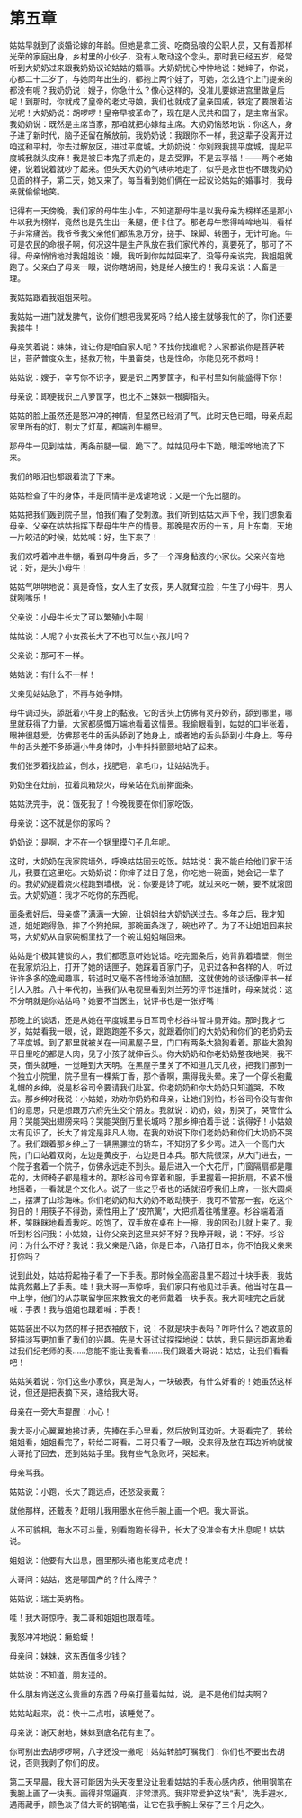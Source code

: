    

# 第五章

姑姑早就到了谈婚论嫁的年龄。但她是拿工资、吃商品粮的公职人员，又有着那样光荣的家庭出身，乡村里的小伙子，没有人敢动这个念头。那时我已经五岁，经常听到大奶奶过来跟我奶奶议论姑姑的婚事。大奶奶忧心忡忡地说：她婶子，你说，心都二十二岁了，与她同年出生的，都抱上两个娃了，可她，怎么连个上门提亲的都没有呢？我奶奶说：嫂子，你急什么？像心这样的，没准儿要嫁进宫里做皇后呢！到那时，你就成了皇帝的老丈母娘，我们也就成了皇亲国戚，铁定了要跟着沾光呢！大奶奶说：胡啰啰！皇帝早被革命了，现在是人民共和国了，是主席当家。我奶奶说：既然是主席当家，那咱就把心嫁给主席。大奶奶恼怒地说：你这人，身子进了新时代，脑子还留在解放前。我奶奶说：我跟你不一样，我这辈子没离开过咱这和平村，你去过解放区，进过平度城。大奶奶说：你别跟我提平度城，提起平度城我就头皮麻！我是被日本鬼子抓走的，是去受罪，不是去享福！——两个老妯娌，说着说着就吵了起来。但头天大奶奶气哄哄地走了，似乎是永世也不跟我奶奶见面的样子，第二天，她又来了。每当看到她们俩在一起议论姑姑的婚事时，我母亲就偷偷地笑。

记得有一天傍晚，我们家的母牛生小牛，不知道那母牛是以我母亲为榜样还是那小牛以我为榜样，竟然也是先生出一条腿，便卡住了。那老母牛憋得哞哞地叫，看样子非常痛苦。我爷爷我父亲他们都焦急万分，搓手、跺脚、转圈子，无计可施。牛可是农民的命根子啊，何况这牛是生产队放在我们家代养的，真要死了，那可了不得。母亲悄悄地对我姐姐说：嫚，我听到你姑姑回来了。没等母亲说完，我姐姐就跑了。父亲白了母亲一眼，说你瞎胡闹，她是给人接生的！我母亲说：人畜是一理。

我姑姑跟着我姐姐来啦。

我姑姑一进门就发脾气，说你们想把我累死吗？给人接生就够我忙的了，你们还要我接牛！

母亲笑着说：妹妹，谁让你是咱自家人呢？不找你找谁呢？人家都说你是菩萨转世，菩萨普度众生，拯救万物，牛虽畜类，也是性命，你能见死不救吗！

姑姑说：嫂子，幸亏你不识字，要是识上两箩筐字，和平村里如何能盛得下你！

母亲说：即便我识上八箩筐字，也比不上妹妹一根脚指头。

姑姑的脸上虽然还是怒冲冲的神情，但显然已经消了气。此时天色已暗，母亲点起家里所有的灯，剔大了灯草，都端到牛棚里。

那母牛一见到姑姑，两条前腿一屈，跪下了。姑姑见母牛下跪，眼泪哗地流了下来。

我们的眼泪也都跟着流了下来。

姑姑检查了牛的身体，半是同情半是戏谑地说：又是一个先出腿的。

姑姑把我们轰到院子里，怕我们看了受刺激。我们听到姑姑大声下令，我们想象着母亲、父亲在姑姑指挥下帮母牛生产的情景。那晚是农历的十五，月上东南，天地一片皎洁的时候，姑姑喊：好，生下来了！

我们欢呼着冲进牛棚，看到母牛身后，多了一个浑身黏液的小家伙。父亲兴奋地说：好，是头小母牛！

姑姑气哄哄地说：真是奇怪，女人生了女孩，男人就耷拉脸；牛生了小母牛，男人就咧嘴乐！

父亲说：小母牛长大了可以繁殖小牛啊！

姑姑说：人呢？小女孩长大了不也可以生小孩儿吗？

父亲说：那可不一样。

姑姑说：有什么不一样！

父亲见姑姑急了，不再与她争辩。

母牛调过头，舔舐着小牛身上的黏液。它的舌头上仿佛有灵丹妙药，舔到哪里，哪里就获得了力量。大家都感慨万端地看着这情景。我偷眼看到，姑姑的口半张着，眼神很慈爱，仿佛那老牛的舌头舔到了她身上，或者她的舌头舔到小牛身上。等母牛的舌头差不多舔遍小牛身体时，小牛抖抖颤颤地站了起来。

我们张罗着找脸盆，倒水，找肥皂，拿毛巾，让姑姑洗手。

奶奶坐在灶前，拉着风箱烧火，母亲站在炕前擀面条。

姑姑洗完手，说：饿死我了！今晚我要在你们家吃饭。

母亲说：这不就是你的家吗？

奶奶说：是啊，才不在一个锅里摸勺子几年呢。

这时，大奶奶在我家院墙外，呼唤姑姑回去吃饭。姑姑说：我不能白给他们家干活儿，我要在这里吃。大奶奶说：你婶子过日子急，你吃她一碗面，她会记一辈子的。我奶奶提着烧火棍跑到墙根，说：你要是馋了呢，就过来吃一碗，要不就滚回去。大奶奶道：我才不吃你的东西呢。

面条煮好后，母亲盛了满满一大碗，让姐姐给大奶奶送过去。多年之后，我才知道，姐姐跑得急，摔了个狗抢屎，那碗面条泼了，碗也碎了。为了不让姐姐回来挨骂，大奶奶从自家碗橱里找了一个碗让姐姐端回来。

姑姑是个极其健谈的人，我们都愿意听她说话。吃完面条后，她背靠着墙壁，侧坐在我家炕沿上，打开了她的话匣子。她踩着百家门子，见识过各种各样的人，听过许许多多的逸闻趣事，转述时又毫不吝惜地添油加醋，这就使她的谈话像评书一样引人入胜。八十年代初，当我们从电视里看到刘兰芳的评书连播时，母亲就说：这不分明就是你姑姑吗？她要不当医生，说评书也是一张好嘴！

那晚上的谈话，还是从她在平度城里与日军司令杉谷斗智斗勇开始。那时我才七岁，姑姑看我一眼，说，跟跑跑差不多大，就跟着你们的大奶奶和你们的老奶奶去了平度城。到了那里就被关在一间黑屋子里，门口有两条大狼狗看着。那些大狼狗平日里吃的都是人肉，见了小孩子就伸舌头。你大奶奶和你老奶奶整夜地哭，我不哭，倒头就睡，一觉睡到大天明。在黑屋子里关了不知道几天几夜，把我们挪到一个独立小院里，院子里有一棵紫丁香，那个香啊，熏得我头晕。来了一个穿长袍戴礼帽的乡绅，说是杉谷司令要请我们赴宴。你老奶奶和你大奶奶只知道哭，不敢去。那乡绅对我说：小姑娘，劝劝你奶奶和母亲，让她们别怕，杉谷司令没有害你们的意思，只是想跟万六府先生交个朋友。我就说：奶奶，娘，别哭了，哭管什么用？哭能哭出翅膀来吗？哭能哭倒万里长城吗？那乡绅拍着手说：说得好！小姑娘太有见识了，长大了肯定是非凡人物。在我的劝说下你们老奶奶和你们大奶奶不哭了。我们跟着那乡绅上了一辆黑骡拉的轿车，不知拐了多少弯。进入一个高门大院，门口站着双岗，左边是黄皮子，右边是日本兵。那大院很深，从大门进去，一个院子套着一个院子，仿佛永远走不到头。最后进入一个大花厅，门窗隔扇都是雕花的，太师椅子都是檀木的。那杉谷司令穿着和服，手里握着一把折扇，不紧不慢地摇着，一看就是个文化人。说了一些之乎者也的话就招呼我们上席，一张大圆桌上，摆满了山珍海味。你们老奶奶和大奶奶不敢动筷子，我可不管那一套，吃这个狗日的！用筷子不得劲，索性用上了“皮笊篱”，大把抓着往嘴里塞。杉谷端着酒杯，笑眯眯地看着我吃。吃饱了，双手放在桌布上一擦，我的困劲儿就上来了。我听到杉谷问我：小姑娘，让你父亲到这里来好不好？我睁开眼，说：不好。杉谷问：为什么不好？我说：我父亲是八路，你是日本，八路打日本，你不怕我父亲来打你吗？

说到此处，姑姑捋起袖子看了一下手表。那时候全高密县里不超过十块手表，我姑姑竟然戴上了手表。哇！我大哥一声惊呼，我们家只有他见过手表。他当时在县一中上学，他们的从苏联留学回来教俄文的老师戴着一块手表。我大哥哇完之后就喊：手表！我与姐姐也跟着喊：手表！

姑姑装出不以为然的样子把衣袖放下，说：不就是块手表吗？咋呼什么？她故意的轻描淡写更加重了我们的兴趣。先是大哥试试探探地说：姑姑，我只是远距离地看过我们纪老师的表……您能不能让我看看……我们跟着大哥说：姑姑，让我们看看吧！

姑姑笑着说：你们这些小家伙，真是淘人，一块破表，有什么好看的！她虽然这样说，但还是把表摘下来，递给我大哥。

母亲在一旁大声提醒：小心！

我大哥小心翼翼地接过表，先捧在手心里看，然后放到耳边听。大哥看完了，转给姐姐看，姐姐看完了，转给二哥看。二哥只看了一眼，没来得及放在耳边听响就被大哥抢了回去，还到姑姑手里。我有些气急败坏，哭起来。

母亲骂我。

姑姑说：小跑，长大了跑远点，还愁没表戴？

就他那样，还戴表？赶明儿我用墨水在他手腕上画一个吧。我大哥说。

人不可貌相，海水不可斗量，别看跑跑长得丑，长大了没准会有大出息呢！姑姑说。

姐姐说：他要有大出息，圈里那头猪也能变成老虎！

大哥问：姑姑，这是哪国产的？什么牌子？

姑姑说：瑞士英纳格。

哇！我大哥惊呼。我二哥和姐姐也跟着哇。

我怒冲冲地说：癞蛤蟆！

母亲问：妹妹，这东西值多少钱？

姑姑说：不知道，朋友送的。

什么朋友肯送这么贵重的东西？母亲打量着姑姑，说，是不是他们姑夫啊？

姑姑站起来，说：快十二点啦，该睡觉了。

母亲说：谢天谢地，妹妹到底名花有主了。

你可别出去胡啰啰啊，八字还没一撇呢！姑姑转脸叮嘱我们：你们也不要出去胡说，否则我剥了你们的皮。

第二天早晨，我大哥可能因为头天夜里没让我看姑姑的手表心感内疚，他用钢笔在我腕上画了一块表。画得非常逼真，非常漂亮。我非常爱护这块“表”，洗手避水，遇雨藏手，颜色淡了借大哥的钢笔描，让它在我手腕上保存了三个月之久。